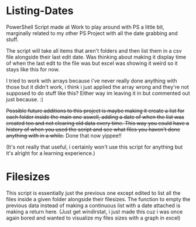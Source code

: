 # Listing-Dates
PowerShell Script made at Work to play around with PS a little bit, marginally related to my other PS Project with all the date grabbing and stuff.

The script will take all items that aren't folders and then list them in a csv file alongside their last edit date.
Was thinking about making it display time of when the last edit to the file was but excel was showing it weird so it stays like this for now.

I tried to work with arrays because i've never really done anything with those but it didn't work, i think i just applied the array wrong
and they're not supposed to do stuff like this? Either way im leaving it in but commented out just because. :)

~~Possible future additions to this project is maybe making it create a list for each folder inside the main one aswell,
adding a date of when the list was created too and not clearing old data every time. This way you could have a history 
of when you used the script and see what files you haven't done anything with in a while.~~
Done that now yippee!!

(It's not really that useful, i certainly won't use this script for anything but it's alright for a learning experience.)

# Filesizes
This script is essentially just the previous one except edited to list all the files inside a given folder alongside their filesizes. The function to empty the previous data instead of making a continuous list with a date attached is making a return here. (Just get windirstat, i just made this cuz i was once again bored and wanted to visualize my files sizes with a graph in excel)
